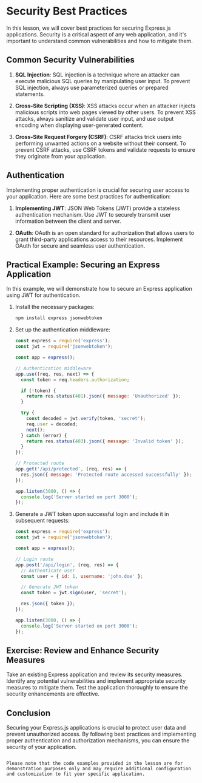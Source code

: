 # Security Best Practices

In this lesson, we will cover best practices for securing Express.js applications. Security is a critical aspect of any web application, and it's important to understand common vulnerabilities and how to mitigate them.

## Common Security Vulnerabilities

1. **SQL Injection**: SQL injection is a technique where an attacker can execute malicious SQL queries by manipulating user input. To prevent SQL injection, always use parameterized queries or prepared statements.

2. **Cross-Site Scripting (XSS)**: XSS attacks occur when an attacker injects malicious scripts into web pages viewed by other users. To prevent XSS attacks, always sanitize and validate user input, and use output encoding when displaying user-generated content.

3. **Cross-Site Request Forgery (CSRF)**: CSRF attacks trick users into performing unwanted actions on a website without their consent. To prevent CSRF attacks, use CSRF tokens and validate requests to ensure they originate from your application.

## Authentication

Implementing proper authentication is crucial for securing user access to your application. Here are some best practices for authentication:

1. **Implementing JWT**: JSON Web Tokens (JWT) provide a stateless authentication mechanism. Use JWT to securely transmit user information between the client and server.

2. **OAuth**: OAuth is an open standard for authorization that allows users to grant third-party applications access to their resources. Implement OAuth for secure and seamless user authentication.

## Practical Example: Securing an Express Application

In this example, we will demonstrate how to secure an Express application using JWT for authentication.

1. Install the necessary packages:
   ```bash
   npm install express jsonwebtoken
   ```

2. Set up the authentication middleware:
   ```javascript
   const express = require('express');
   const jwt = require('jsonwebtoken');

   const app = express();

   // Authentication middleware
   app.use((req, res, next) => {
     const token = req.headers.authorization;

     if (!token) {
       return res.status(401).json({ message: 'Unauthorized' });
     }

     try {
       const decoded = jwt.verify(token, 'secret');
       req.user = decoded;
       next();
     } catch (error) {
       return res.status(403).json({ message: 'Invalid token' });
     }
   });

   // Protected route
   app.get('/api/protected', (req, res) => {
     res.json({ message: 'Protected route accessed successfully' });
   });

   app.listen(3000, () => {
     console.log('Server started on port 3000');
   });
   ```

3. Generate a JWT token upon successful login and include it in subsequent requests:
   ```javascript
   const express = require('express');
   const jwt = require('jsonwebtoken');

   const app = express();

   // Login route
   app.post('/api/login', (req, res) => {
     // Authenticate user
     const user = { id: 1, username: 'john.doe' };

     // Generate JWT token
     const token = jwt.sign(user, 'secret');

     res.json({ token });
   });

   app.listen(3000, () => {
     console.log('Server started on port 3000');
   });
   ```

## Exercise: Review and Enhance Security Measures

Take an existing Express application and review its security measures. Identify any potential vulnerabilities and implement appropriate security measures to mitigate them. Test the application thoroughly to ensure the security enhancements are effective.

## Conclusion

Securing your Express.js applications is crucial to protect user data and prevent unauthorized access. By following best practices and implementing proper authentication and authorization mechanisms, you can ensure the security of your application.
```

Please note that the code examples provided in the lesson are for demonstration purposes only and may require additional configuration and customization to fit your specific application.